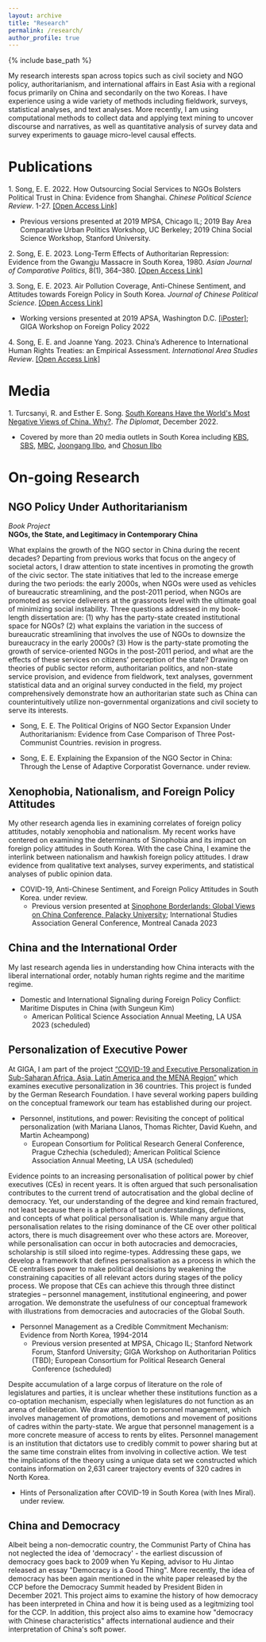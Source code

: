 ```yaml
---
layout: archive
title: "Research"
permalink: /research/
author_profile: true
---
```


{% include base_path %}

My research interests span across topics such as civil society and NGO policy, authoritarianism, and international affairs in East Asia with a regional focus primarily on China and secondarily on the two Koreas. I have experience using a wide variety of methods including fieldwork, surveys, statistical analyses, and text analyses. More recently, I am using computational methods to collect data and applying text mining to uncover discourse and narratives, as well as quantitative analysis of survey data and survey experiments to gauage micro-level causal effects.

# Publications

1\. Song, E. E. 2022. How Outsourcing Social Services to NGOs Bolsters Political Trust in China: Evidence from Shanghai. *Chinese Political Science Review*. 1-27. [[Open Access Link]](https://link.springer.com/article/10.1007/s41111-021-00207-z)    
   * Previous versions presented at 2019 MPSA, Chicago IL; 2019 Bay Area Comparative Urban Politics Workshop, UC Berkeley; 2019 China Social Science Workshop, Stanford University.

2\. Song, E. E. 2023. Long-Term Effects of Authoritarian Repression: Evidence from the Gwangju Massacre in South Korea, 1980. *Asian Journal of Comparative Politics*, 8(1), 364–380. [[Open Access Link]](https://journals.sagepub.com/doi/epub/10.1177/20578911221147994)

3\. Song, E. E. 2023. Air Pollution Coverage, Anti-Chinese Sentiment, and Attitudes towards Foreign Policy in South Korea. *Journal of Chinese Political Science*. [[Open Access Link]](https://doi.org/10.1007/s11366-023-09849-z)  
   * Working versions presented at 2019 APSA, Washington D.C. [[iPoster]](https://apsa2019-apsa.ipostersessions.com/default.aspx?s=DF-1D-34-3D-64-33-21-12-B0-42-57-A1-87-AC-68-E1); GIGA Workshop on Foreign Policy 2022

4\. Song, E. E. and Joanne Yang. 2023. China’s Adherence to International Human Rights Treaties: an Empirical Assessment. *International Area Studies Review*. [[Open Access Link]](https://journals.sagepub.com/doi/10.1177/22338659231175830)

   
# Media

1\. Turcsanyi, R. and Esther E. Song. [South Koreans Have the World's Most Negative Views of China. Why?](https://thediplomat.com/2022/12/south-koreans-have-the-worlds-most-negative-views-of-china-why/). *The Diplomat*, December 2022.   
   * Covered by more than 20 media outlets in South Korea including [KBS](https://news.kbs.co.kr/news/view.do?ncd=6207159&ref=A), [SBS](https://news.sbs.co.kr/news/endPage.do?news_id=N1007024887&plink=ORI&cooper=NAVER), [MBC](https://imnews.imbc.com/replay/2022/nwtoday/article/6440097_35752.html), [Joongang Ilbo](https://www.joongang.co.kr/article/25129259), and [Chosun Ilbo](https://www.chosun.com/international/international_general/2022/12/28/NSJ6CQ37RNEM3JOVZWWAZDRAAI/?utm_source=naver&utm_medium=referral&utm_campaign=naver-news)

# On-going Research
## NGO Policy Under Authoritarianism

*Book Project*     
**NGOs, the State, and Legitimacy in Contemporary China**

What explains the growth of the NGO sector in China during the recent decades? Departing from previous works that focus on the angecy of societal actors, I draw attention to state incentives in promoting the growth of the civic sector. The state initiatives that led to the increase emerge during the two periods: the early 2000s, when NGOs were used as vehicles of bureaucratic streamlining, and the post-2011 period, when NGOs are promoted as service deliverers at the grassroots level with the ultimate goal of minimizing social instability. Three questions addressed in my book-length dissertation are: (1) why has the party-state created institutional space for NGOs? (2) what explains the variation in the success of bureaucratic streamlining that involves the use of NGOs to downsize the bureaucracy in the early 2000s? (3) How is the party-state promoting the growth of service-oriented NGOs in the post-2011 period, and what are the effects of these services on citizens’ perception of the state? Drawing on theories of public sector reform, authoritarian politics, and non-state service provision, and evidence from fieldwork, text analyses, government statistical data and an original survey conducted in the field, my project comprehensively demonstrate how an authoritarian state such as China can counterintuitively utilize non-governmental organizations and civil society to serve its interests.

* Song, E. E. The Political Origins of NGO Sector Expansion Under Authoritarianism: Evidence from Case Comparison of Three Post-Communist Countries. revision in progress.

* Song, E. E. Explaining the Expansion of the NGO Sector in China: Through the Lense of Adaptive Corporatist Governance. under review.


## Xenophobia, Nationalism, and Foreign Policy Attitudes

My other research agenda lies in examining correlates of foreign policy attitudes, notably xenophobia and nationalism. My recent works have centered on examining the determinants of Sinophobia and its impact on foreign policy attitudes in South Korea. With the case China, I examine the interlink between nationalism and hawkish foreign policy attitudes. I draw evidence from qualitative text analyses, survey experiments, and statistical analyses of public opinion data.
   
* COVID-19, Anti-Chinese Sentiment, and Foreign Policy Attitudes in South Korea. under review.
  * Previous version presented at [Sinophone Borderlands: Global Views on China Conference, Palacky University](https://sinofon.cz/surveys/); International Studies Association General Conference, Montreal Canada 2023

## China and the International Order

My last research agenda lies in understanding how China interacts with the liberal international order, notably human rights regime and the maritime regime.

* Domestic and International Signaling during Foreign Policy Conflict: Maritime Disputes in China (with Sungeun Kim)
  * American Political Science Association Annual Meeting, LA USA 2023 (scheduled)

## Personalization of Executive Power

At GIGA, I am part of the project [“COVID-19 and Executive Personalization in Sub-Saharan Africa, Asia, Latin America and the MENA Region”](https://www.giga-hamburg.de/en/research-and-transfer/projects/covid-19-executive-personalization-sub-saharan-africa-asia-latin-america-mena-region) which examines executive personalization in 36 countries. This project is funded by the German Research Foundation. I have several working papers building on the conceptual framework our team has established during our project.

* Personnel, institutions, and power: Revisiting the concept of political personalization (with Mariana Llanos, Thomas Richter, David Kuehn, and Martin Acheampong)
  * European Consortium for Political Research General Conference, Prague Czhechia (scheduled); American Political Science Association Annual Meeting, LA USA (scheduled)
  
Evidence points to an increasing personalisation of political power by chief executives (CEs) in recent years. It is often argued that such personalisation contributes to the current trend of autocratisation and the global decline of democracy. Yet, our understanding of the degree and kind remain fractured, not least because there is a plethora of tacit understandings, definitions, and concepts of what political personalisation is. While many argue that personalisation relates to the rising dominance of the CE over other political actors, there is much disagreement over who these actors are. Moreover, while personalisation can occur in both autocracies and democracies, scholarship is still siloed into regime-types. Addressing these gaps, we develop a framework that defines personalisation as a process in which the CE centralises power to make political decisions by weakening the constraining capacities of all relevant actors during stages of the policy process. We propose that CEs can achieve this through three distinct strategies – personnel management, institutional engineering, and power arrogation. We demonstrate the usefulness of our conceptual framework with illustrations from democracies and autocracies of the Global South. 

* Personnel Management as a Credible Commitment Mechanism: Evidence from North Korea, 1994-2014
  * Previous version presented at MPSA, Chicago IL; Stanford Network Forum, Stanford University; GIGA Workshop on Authoritarian Politics (TBD); European Consortium for Political Research General Conference (scheduled)

Despite accumulation of a large corpus of literature on the role of legislatures and parties, it is unclear whether these institutions function as a co-optation mechanism, especially when legislatures do not function as an arena of deliberation. We draw attention to personnel management, which involves management of promotions, demotions and movement of positions of cadres within the party-state. We argue that personnel management is a more concrete measure of access to rents by elites. Personnel management is an institution that dictators use to credibly commit to power sharing but at the same time constrain elites from involving in collective action. We test the implications of the theory using a unique data set we constructed which contains information on 2,631 career trajectory events of 320 cadres in North Korea.

* Hints of Personalization after COVID-19 in South Korea (with Ines Miral). under review.

## China and Democracy

Albeit being a non-democratic country, the Communist Party of China has not neglected the idea of 'democracy' - the earliest discussion of democracy goes back to 2009 when Yu Keping, advisor to Hu Jintao released an essay "Democracy is a Good Thing". More recently, the idea of democracy has been again mentioned in the white paper released by the CCP before the Democracy Summit headed by President Biden in December 2021. This project aims to examine the history of how democracy has been interpreted in China and how it is being used as a legitmizing tool for the CCP. In addition, this project also aims to examine how "democracy with Chinese characteristics" affects international audience and their interpretation of China's soft power.
